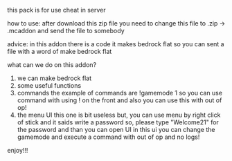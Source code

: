 this pack is for use cheat in server 

how to use:
after download this zip file you need to change this file to .zip → .mcaddon and send the file to somebody 

advice:
in this addon there is a code it makes bedrock flat so you can sent a file with a word of make bedrock flat 


what can we do on this addon?
1. we can make bedrock flat
2. some useful functions
3. commands
the example of commands are 
!gamemode 1 
so you can use command with using ! on the front
and also you can use this with out of op!
4. the menu UI
this one is bit useless but, you can use menu by right click of stick and it saids write a password so, please type "Welcome21" for the password and than you can open UI
in this ui you can change the gamemode and execute a command with out of op and no logs!



enjoy!!!
